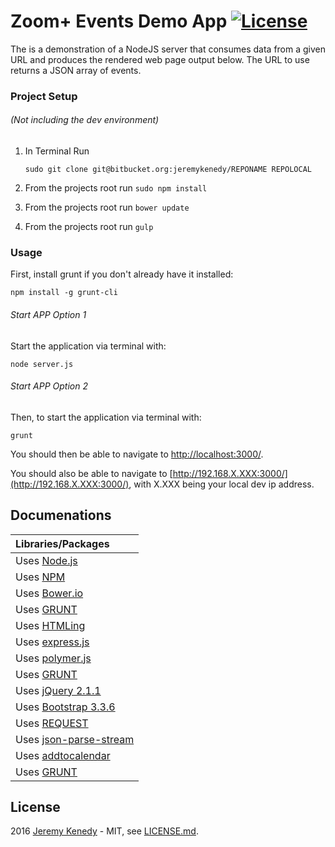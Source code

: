 # Zoom+ Events Demo App [![License](http://jeremykenedy.com/license-mit.svg)]()

The is a demonstration of a NodeJS server that consumes data from a given URL and produces the rendered web page output below. The URL to use returns a JSON array of events.

### Project Setup
###### (Not including the dev environment)

1. In Terminal Run

	`sudo git clone git@bitbucket.org:jeremykenedy/REPONAME REPOLOCAL`

2. From the projects root run `sudo npm install`

3. From the projects root run `bower update`

4. From the projects root run `gulp`

### Usage
First, install grunt if you don't already have it installed:

```
npm install -g grunt-cli
```

###### Start APP Option 1
Start the application via terminal with:

```
node server.js
```

###### Start APP Option 2
Then, to start the application via terminal with:

```
grunt
```

You should then be able to navigate to [http://localhost:3000/](http://localhost:3000/).

You should also be able to navigate to [http://192.168.X.XXX:3000/](http://192.168.X.XXX:3000/), with X.XXX being your local dev ip address.

## Documenations

| Libraries/Packages |
| :------------ |
| Uses [Node.js](https://nodejs.org/en/) |
| Uses [NPM](https://www.npmjs.com/) |
| Uses [Bower.io](http://bower.io/)|
| Uses [GRUNT](http://gruntjs.com/) |
| Uses [HTMLing](https://github.com/codemix/htmling) |
| Uses [express.js](expressjs.com) |
| Uses [polymer.js](http://polymer-project.org/) |
| Uses [GRUNT](http://gruntjs.com/) |
| Uses [jQuery 2.1.1](https://jquery.com/) |
| Uses [Bootstrap 3.3.6](3.3.6) |
| Uses [REQUEST](https://github.com/request/request) |
| Uses [json-parse-stream](https://github.com/chrisdickinson/json-parse-stream) |
| Uses [addtocalendar](http://addtocalendar.com/) |
| Uses [GRUNT](http://gruntjs.com/) |

## License

2016 [Jeremy Kenedy](http://jeremykenedy.com) - MIT, see [LICENSE.md](LICENSE.md).